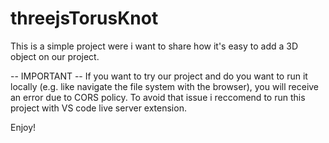 # threejsTorusKnot
This is a simple project were i want to share how it's easy to add a 3D object on our project.

-- IMPORTANT --
If you want to try our project and do you want to run it locally (e.g. like navigate the file system with the browser), you will receive an error due to CORS policy.
To avoid that issue i reccomend to run this project with VS code live server extension.

Enjoy!
